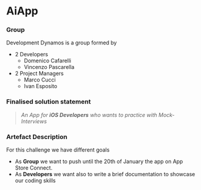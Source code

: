 # AiApp

### Group

Development Dynamos is a group formed by

- 2 Developers
  - Domenico Cafarelli
  - Vincenzo Pascarella
- 2 Project Managers
  - Marco Cucci
  - Ivan Esposito

### Finalised solution statement

> *An App for **iOS Developers** who wants to practice with Mock-Interviews*
> 

### Artefact Description

For this challenge we have different goals 

- As **Group** we want to push until the 20th of January the app on App Store Connect.
- As **Developers** we want also to write a brief documentation to showcase our coding skills
